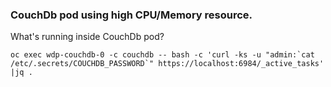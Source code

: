 ### CouchDb pod using high CPU/Memory resource.

What's running inside CouchDb pod? 
```
oc exec wdp-couchdb-0 -c couchdb -- bash -c 'curl -ks -u "admin:`cat /etc/.secrets/COUCHDB_PASSWORD`" https://localhost:6984/_active_tasks' |jq .
```
